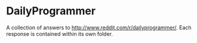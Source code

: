 # DailyProgrammer
A collection of answers to http://www.reddit.com/r/dailyprogrammer/. Each response is contained within its own folder. 

